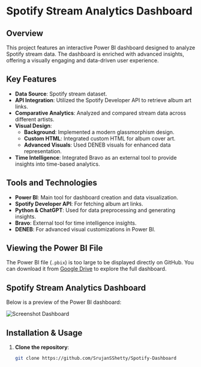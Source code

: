 
# Spotify Stream Analytics Dashboard

## Overview
This project features an interactive Power BI dashboard designed to analyze Spotify stream data. The dashboard is enriched with advanced insights, offering a visually engaging and data-driven user experience.

## Key Features
- **Data Source**: Spotify stream dataset.
- **API Integration**: Utilized the Spotify Developer API to retrieve album art links.
- **Comparative Analytics**: Analyzed and compared stream data across different artists.
- **Visual Design**: 
  - **Background**: Implemented a modern glassmorphism design.
  - **Custom HTML**: Integrated custom HTML for album cover art.
  - **Advanced Visuals**: Used DENEB visuals for enhanced data representation.
- **Time Intelligence**: Integrated Bravo as an external tool to provide insights into time-based analytics.

## Tools and Technologies
- **Power BI**: Main tool for dashboard creation and data visualization.
- **Spotify Developer API**: For fetching album art links.
- **Python & ChatGPT**: Used for data preprocessing and generating insights.
- **Bravo**: External tool for time intelligence insights.
- **DENEB**: For advanced visual customizations in Power BI.


## Viewing the Power BI File

The Power BI file (`.pbix`) is too large to be displayed directly on GitHub. You can download it from [Google Drive]([your-link-here](https://drive.google.com/file/d/1FHbvrJRPHRwTbt5IX08azhulm2VPfFze/view?usp=sharing)) to explore the full dashboard.

## Spotify Stream Analytics Dashboard

Below is a preview of the Power BI dashboard:

![Screenshot Dashboard](https://github.com/user-attachments/assets/5612ae2a-d85a-4781-9425-9bfcfb8637e0)





## Installation & Usage
1. **Clone the repository**:
   ```bash
   git clone https://github.com/SrujanSShetty/Spotify-Dashboard
